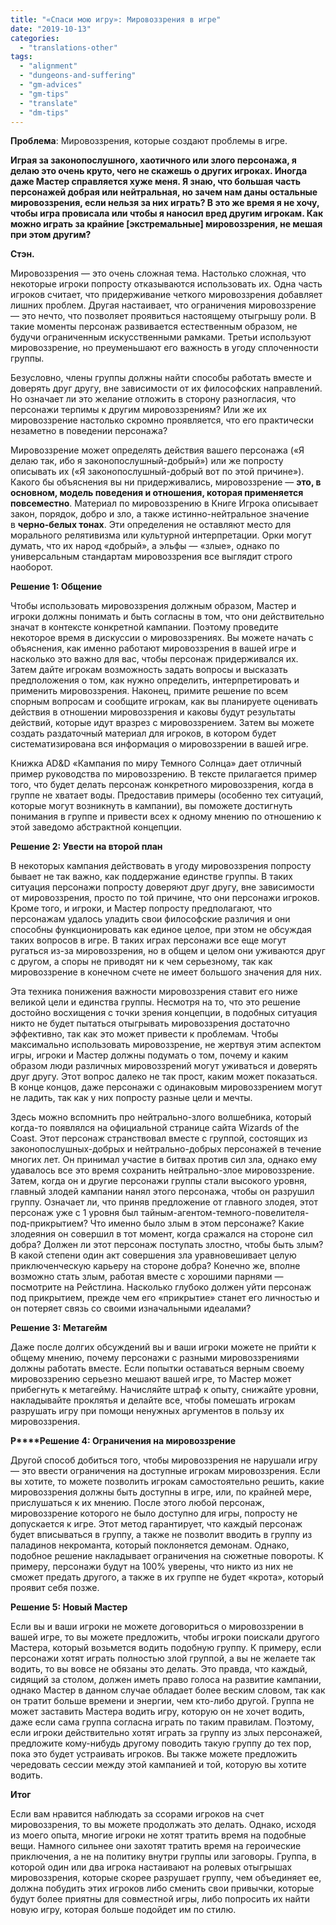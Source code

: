```yaml
---
title: "«Спаси мою игру»: Мировоззрения в игре"
date: "2019-10-13"
categories: 
  - "translations-other"
tags: 
  - "alignment"
  - "dungeons-and-suffering"
  - "gm-advices"
  - "gm-tips"
  - "translate"
  - "dm-tips"
---
```


**Проблема**: Мировоззрения, которые создают проблемы в игре.

**Играя за законопослушного, хаотичного или злого персонажа, я делаю это очень круто, чего не скажешь о других игроках. Иногда даже Мастер справляется хуже меня. Я знаю, что большая часть персонажей добрая или нейтральная, но зачем нам даны остальные мировоззрения, если нельзя за них играть? В это же время я не хочу, чтобы игра провисала или чтобы я наносил вред другим игрокам. Как можно играть за крайние \[экстремальные\] мировоззрения, не мешая при этом другим?**

**Стэн.**

Мировоззрения — это очень сложная тема. Настолько сложная, что некоторые игроки попросту отказываются использовать их. Одна часть игроков считает, что придерживание четкого мировоззрения добавляет лишних проблем. Другая настаивает, что ограничения мировоззрение — это нечто, что позволяет проявиться настоящему отыгрышу роли. В такие моменты персонаж развивается естественным образом, не будучи ограниченным искусственными рамками. Третьи используют мировоззрение, но преуменьшают его важность в угоду сплоченности группы.

Безусловно, члены группы должны найти способы работать вместе и доверять друг другу, вне зависимости от их философских направлений. Но означает ли это желание отложить в сторону разногласия, что персонажи терпимы к другим мировоззрениям? Или же их мировоззрение настолько скромно проявляется, что его практически незаметно в поведении персонажа?

Мировоззрение может определять действия вашего персонажа («Я делаю так, ибо я законопослушный-добрый») или же попросту описывать их («Я законопослушный-добрый вот по этой причине»). Какого бы объяснения вы ни придерживались, мировоззрение — **это, в основном, модель поведения и отношения, которая применяется повсеместно**. Материал по мировоззрению в Книге Игрока описывает закон, порядок, добро и зло, а также истинно-нейтральное значение в **черно-белых тонах**. Эти определения не оставляют место для морального релятивизма или культурной интерпретации. Орки могут думать, что их народ «добрый», а эльфы — «злые», однако по универсальным стандартам мировоззрения все выглядит строго наоборот.

**Решение 1: Общение**

Чтобы использовать мировоззрения должным образом, Мастер и игроки должны понимать и быть согласны в том, что они действительно значат в контексте конкретной кампании. Поэтому проведите некоторое время в дискуссии о мировоззрениях. Вы можете начать с объяснения, как именно работают мировоззрения в вашей игре и насколько это важно для вас, чтобы персонаж придерживался их. Затем дайте игрокам возможность задать вопросы и высказать предположения о том, как нужно определить, интерпретировать и применить мировоззрения. Наконец, примите решение по всем спорным вопросам и сообщите игрокам, как вы планируете оценивать действия в отношении мировоззрения и каковы будут результаты действий, которые идут вразрез с мировоззрением. Затем вы можете создать раздаточный материал для игроков, в котором будет систематизирована вся информация о мировоззрении в вашей игре.

Книжка AD&D «Кампания по миру Темного Солнца» дает отличный пример руководства по мировоззрению. В тексте прилагается пример того, что будет делать персонаж конкретного мировоззрения, когда в группе не хватает воды. Предоставив примеры (особенно тех ситуаций, которые могут возникнуть в кампании), вы поможете достигнуть понимания в группе и привести всех к одному мнению по отношению к этой заведомо абстрактной концепции.

**Решение 2: Увести на второй план**

В некоторых кампания действовать в угоду мировоззрения попросту бывает не так важно, как поддержание единстве группы. В таких ситуация персонажи попросту доверяют друг другу, вне зависимости от мировоззрения, просто по той причине, что они персонажи игроков. Кроме того, и игроки, и Мастер попросту предполагают, что персонажам удалось уладить свои философские различия и они способны функционировать как единое целое, при этом не обсуждая таких вопросов в игре. В таких играх персонажи все еще могут ругаться из-за мировоззрения, но в общем и целом они уживаются друг с другом, а споры не приводят ни к чем серьезному, так как мировоззрение в конечном счете не имеет большого значения для них.

Эта техника понижения важности мировоззрения ставит его ниже великой цели и единства группы. Несмотря на то, что это решение достойно восхищения с точки зрения концепции, в подобных ситуация никто не будет пытаться отыгрывать мировоззрения достаточно эффективно, так как это может привести к проблемам. Чтобы максимально использовать мировоззрение, не жертвуя этим аспектом игры, игроки и Мастер должны подумать о том, почему и каким образом люди различных мировоззрений могут уживаться и доверять друг другу. Этот вопрос далеко не так прост, каким может показаться. В конце концов, даже персонажи с одинаковым мировоззрением могут не ладить, так как у них попросту разные цели и мечты.

Здесь можно вспомнить про нейтрально-злого волшебника, который когда-то появлялся на официальной странице сайта Wizards of the Coast. Этот персонаж странствовал вместе с группой, состоящих из законопослушных-добрых и нейтрально-добрых персонажей в течение многих лет. Он принимал участие в битвах против сил зла, однако ему удавалось все это время сохранить нейтрально-злое мировоззрение. Затем, когда он и другие персонажи группы стали высокого уровня, главный злодей кампании нанял этого персонажа, чтобы он разрушил группу. Означает ли, что приняв предложение от главного злодея, этот персонаж уже с 1 уровня был тайным-агентом-темного-повелителя-под-прикрытием? Что именно было злым в этом персонаже? Какие злодеяния он совершил в тот момент, когда сражался на стороне сил добра? Должен ли этот персонаж поступать злостно, чтобы быть злым? В какой степени один акт совершения зла уравновешивает целую приключенческую карьеру на стороне добра? Конечно же, вполне возможно стать злым, работая вместе с хорошими парнями — посмотрите на Рейстлина. Насколько глубоко должен уйти персонаж под прикрытием, прежде чем его «прикрытие» станет его личностью и он потеряет связь со своими изначальными идеалами?

**Решение 3: Метагейм**

Даже после долгих обсуждений вы и ваши игроки можете не прийти к общему мнению, почему персонажи с разными мировоззрениями должны работать вместе. Если попытки оставаться верным своему мировоззрению серьезно мешают вашей игре, то Мастер может прибегнуть к метагейму. Начисляйте штраф к опыту, снижайте уровни, накладывайте проклятья и делайте все, чтобы помешать игрокам разрушать игру при помощи ненужных аргументов в пользу их мировоззрения.

**Р****Решение 4: Ограничения на мировоззрение**

Другой способ добиться того, чтобы мировоззрения не нарушали игру — это ввести ограничения на доступные игрокам мировоззрения. Если вы хотите, то можете позволить игрокам самостоятельно решить, какие мировоззрения должны быть доступны в игре, или, по крайней мере, прислушаться к их мнению. После этого любой персонаж, мировоззрение которого не было доступно для игры, попросту не допускается к игре. Этот метод гарантирует, что каждый персонаж будет вписываться в группу, а также не позволит вводить в группу из паладинов некроманта, который поклоняется демонам. Однако, подобное решение накладывает ограничения на сюжетные повороты. К примеру, персонажи будут на 100% уверены, что никто из них не сможет предать другого, а также в их группе не будет «крота», который проявит себя позже.

**Решение 5: Новый Мастер**

Если вы и ваши игроки не можете договориться о мировоззрении в вашей игре, то вы можете предложить, чтобы игроки поискали другого Мастера, который возьмется водить подобную группу. К примеру, если персонажи хотят играть полностью злой группой, а вы не желаете так водить, то вы вовсе не обязаны это делать. Это правда, что каждый, сидящий за столом, должен иметь право голоса на развитие кампании, однако Мастер в данном случае обладает более веским словом, так как он тратит больше времени и энергии, чем кто-либо другой. Группа не может заставить Мастера водить игру, которую он не хочет водить, даже если сама группа согласна играть по таким правилам. Поэтому, если игроки действительно хотят играть за группу из злых персонажей, предложите кому-нибудь другому поводить такую группу до тех пор, пока это будет устраивать игроков. Вы также можете предложить чередовать сессии между этой кампанией и той, которую вы хотите водить.

**Итог**

Если вам нравится наблюдать за ссорами игроков на счет мировоззрения, то вы можете продолжать это делать. Однако, исходя из моего опыта, многие игроки не хотят тратить время на подобные вещи. Намного сильнее они захотят тратить время на героические приключения, а не на политику внутри группы или заговоры. Группа, в которой один или два игрока настаивают на ролевых отыгрышах мировоззрения, которые скорее разрушает группу, чем объединяет ее, должна побудить этих игроков либо сменить свои привычки, которые будут более приятны для совместной игры, либо попросить их найти новую игру, которая больше подойдет им по стилю.
